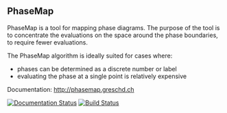 ## PhaseMap

PhaseMap is a tool for mapping phase diagrams. The purpose of the tool is to concentrate the evaluations on the space around the phase boundaries, to require fewer evaluations.

The PhaseMap algorithm is ideally suited for cases where:
- phases can be determined as a discrete number or label
- evaluating the phase at a single point is relatively expensive

Documentation: http://phasemap.greschd.ch

[![Documentation Status](https://readthedocs.org/projects/phasemap/badge/?version=latest)](https://phasemap.greschd.ch/en/latest/?badge=latest)
[![Build Status](https://travis-ci.org/greschd/PhaseMap.svg)](https://travis-ci.org/greschd/PhaseMap)
